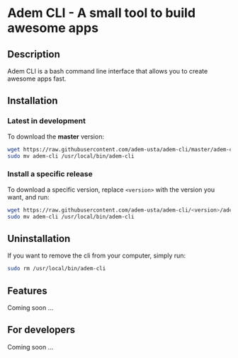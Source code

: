 # Adem CLI - A small tool to build awesome apps

## Description

Adem CLI is a bash command line interface that allows you to create awesome apps fast.

## Installation

### Latest in development

To download the **master** version:

```bash
wget https://raw.githubusercontent.com/adem-usta/adem-cli/master/adem-cli
sudo mv adem-cli /usr/local/bin/adem-cli
```

### Install a specific release

To download a specific version, replace `<version>` with the version you want, and run:

```bash
wget https://raw.githubusercontent.com/adem-usta/adem-cli/<version>/adem-cli
sudo mv adem-cli /usr/local/bin/adem-cli
```

## Uninstallation

If you want to remove the cli from your computer, simply run:

```bash
sudo rm /usr/local/bin/adem-cli
```

## Features

Coming soon ...

## For developers

Coming soon ...
